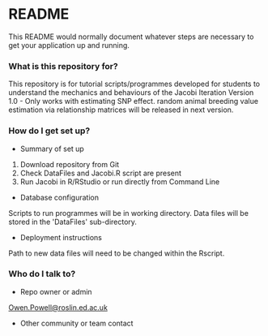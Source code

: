 # README #

This README would normally document whatever steps are necessary to get your application up and running.

### What is this repository for? ###

This repository is for tutorial scripts/programmes developed for students to understand the mechanics and behaviours of the Jacobi Iteration 
Version 1.0 - Only works with estimating SNP effect. random animal breeding value estimation via relationship matrices will be released in next version.

### How do I get set up? ###

* Summary of set up
	
1. Download repository from Git
2. Check DataFiles and Jacobi.R script are present
3. Run Jacobi in R/RStudio or run directly from Command Line

* Database configuration

Scripts to run programmes will be in working directory.
Data files will be stored in the 'DataFiles' sub-directory.


* Deployment instructions

Path to new data files will need to be changed within the Rscript.

### Who do I talk to? ###

* Repo owner or admin

Owen.Powell@roslin.ed.ac.uk

* Other community or team contact
